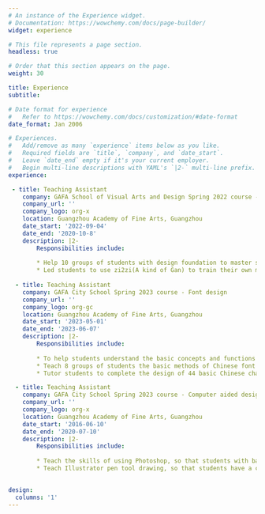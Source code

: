 ```yaml
---
# An instance of the Experience widget.
# Documentation: https://wowchemy.com/docs/page-builder/
widget: experience

# This file represents a page section.
headless: true

# Order that this section appears on the page.
weight: 30

title: Experience
subtitle:

# Date format for experience
#   Refer to https://wowchemy.com/docs/customization/#date-format
date_format: Jan 2006

# Experiences.
#   Add/remove as many `experience` items below as you like.
#   Required fields are `title`, `company`, and `date_start`.
#   Leave `date_end` empty if it's your current employer.
#   Begin multi-line descriptions with YAML's `|2-` multi-line prefix.
experience:

 - title: Teaching Assistant
    company: GAFA School of Visual Arts and Design Spring 2022 course - Font design  
    company_url: ''
    company_logo: org-x
    location: Guangzhou Academy of Fine Arts, Guangzhou
    date_start: '2022-09-04'
    date_end: '2020-10-8'
    description: |2-
        Responsibilities include:
        
        * Help 10 groups of students with design foundation to master six representative design techniques of Chinese font design, and choose one for font design.
        * Led students to use zi2zi(A kind of Gan) to train their own model to try Chinese font style transfer.
   
  - title: Teaching Assistant
    company: GAFA City School Spring 2023 course - Font design
    company_url: ''
    company_logo: org-gc
    location: Guangzhou Academy of Fine Arts, Guangzhou
    date_start: '2023-05-01'
    date_end: '2023-06-07'
    description: |2-
        Responsibilities include:
        
        * To help students understand the basic concepts and functions of font design
        * Teach 8 groups of students the basic methods of Chinese font design, and start from copying to innovation.
        * Tutor students to complete the design of 44 basic Chinese characters, and participate in the font design competition.

  - title: Teaching Assistant
    company: GAFA City School Spring 2023 course - Computer aided design
    company_url: ''
    company_logo: org-x
    location: Guangzhou Academy of Fine Arts, Guangzhou
    date_start: '2016-06-10'
    date_end: '2020-07-10'
    description: |2-
        Responsibilities include:
        
        * Teach the skills of using Photoshop, so that students with basic 0 have basic image processing ability.
        * Teach Illustrator pen tool drawing, so that students have a certain vector graphics drawing ability.

    
design:
  columns: '1'
---
```


